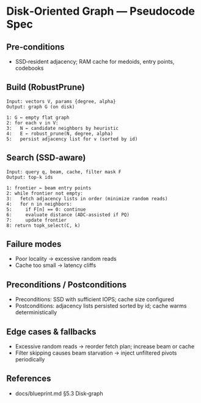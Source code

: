 # Disk‑Oriented Graph — Pseudocode Spec

## Pre‑conditions
- SSD‑resident adjacency; RAM cache for medoids, entry points, codebooks

## Build (RobustPrune)
```
Input: vectors V, params {degree, alpha}
Output: graph G (on disk)

1: G ← empty flat graph
2: for each v in V:
3:   N ← candidate neighbors by heuristic
4:   E ← robust_prune(N, degree, alpha)
5:   persist adjacency list for v (sorted by id)
```

## Search (SSD‑aware)
```
Input: query q, beam, cache, filter mask F
Output: top-k ids

1: frontier ← beam entry points
2: while frontier not empty:
3:   fetch adjacency lists in order (minimize random reads)
4:   for n in neighbors:
5:     if F[n] == 0: continue
6:     evaluate distance (ADC-assisted if PQ)
7:     update frontier
8: return topk_select(C, k)
```

## Failure modes
- Poor locality → excessive random reads
- Cache too small → latency cliffs


## Preconditions / Postconditions
- Preconditions: SSD with sufficient IOPS; cache size configured
- Postconditions: adjacency lists persisted sorted by id; cache warms deterministically

## Edge cases & fallbacks
- Excessive random reads → reorder fetch plan; increase beam or cache
- Filter skipping causes beam starvation → inject unfiltered pivots periodically

## References
- docs/blueprint.md §5.3 Disk‑graph

